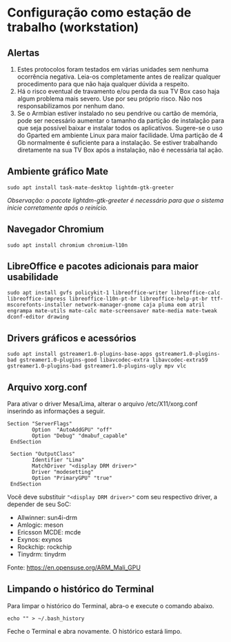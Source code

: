 # **Configuração como estação de trabalho (workstation)**

## **Alertas**

1. Estes protocolos foram testados em várias unidades sem nenhuma ocorrência negativa. Leia-os completamente antes de realizar qualquer procedimento para que não haja qualquer dúvida a respeito.
2. Há o risco eventual de travamento e/ou perda da sua TV Box caso haja algum problema mais severo. Use por seu próprio risco. Não nos responsabilizamos por nenhum dano.
3. Se o Armbian estiver instalado no seu pendrive ou cartão de memória, pode ser necessário aumentar o tamanho da partição de instalação para que seja possível baixar e instalar todos os aplicativos. Sugere-se o uso do Gparted em ambiente Linux para maior facilidade. Uma partição de 4 Gb normalmente é suficiente para a instalação.  Se estiver trabalhando diretamente na sua TV Box após a instalação, não é necessária tal ação.

## Ambiente gráfico Mate

`sudo apt install task-mate-desktop lightdm-gtk-greeter`

*Observação: o pacote lightdm-gtk-greeter é necessário para que o sistema inicie corretamente após o reinício.*

## Navegador Chromium

`sudo apt install chromium chromium-l10n`

## LibreOffice e pacotes adicionais para maior usabilidade

`sudo apt install gvfs policykit-1 libreoffice-writer libreoffice-calc libreoffice-impress libreoffice-l10n-pt-br libreoffice-help-pt-br ttf-mscorefonts-installer network-manager-gnome caja pluma eom atril engrampa mate-utils mate-calc mate-screensaver mate-media mate-tweak dconf-editor drawing`

## Drivers gráficos e acessórios

`sudo apt install gstreamer1.0-plugins-base-apps gstreamer1.0-plugins-bad gstreamer1.0-plugins-good libavcodec-extra libavcodec-extra59 gstreamer1.0-plugins-bad gstreamer1.0-plugins-ugly mpv vlc`

## Arquivo xorg.conf

Para ativar o driver Mesa/Lima, alterar o arquivo /etc/X11/xorg.conf inserindo as informações a seguir.

```
Section "ServerFlags"
        Option  "AutoAddGPU" "off"
        Option "Debug" "dmabuf_capable"
 EndSection

 Section "OutputClass"
        Identifier "Lima"
        MatchDriver "<display DRM driver>"
        Driver "modesetting"
        Option "PrimaryGPU" "true"
 EndSection
```

Você deve substituir ```"<display DRM driver>"``` com seu respectivo driver, a depender de seu SoC:

* Allwinner: sun4i-drm
* Amlogic: meson
* Ericsson MCDE: mcde
* Exynos: exynos
* Rockchip: rockchip
* Tinydrm: tinydrm

Fonte: https://en.opensuse.org/ARM_Mali_GPU



## Limpando o histórico do Terminal

Para limpar o histórico do Terminal, abra-o e execute o comando abaixo.

`echo "" > ~/.bash_history`

Feche o Terminal e abra novamente. O histórico estará limpo.
